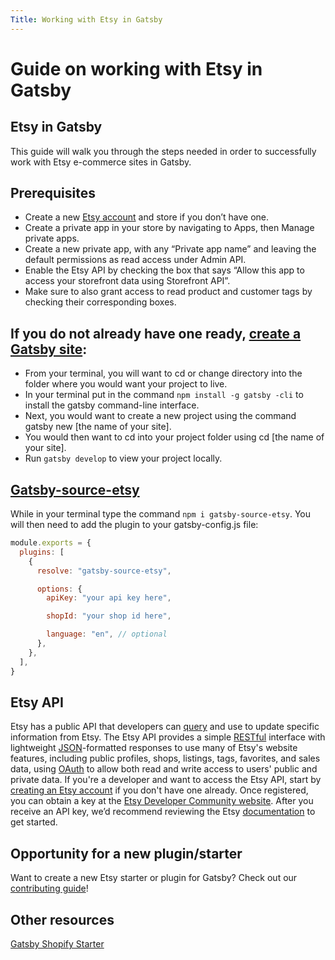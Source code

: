 ```yaml
---
Title: Working with Etsy in Gatsby
---
```


# Guide on working with Etsy in Gatsby

## Etsy in Gatsby

This guide will walk you through the steps needed in order to successfully work with Etsy e-commerce sites in Gatsby.

## Prerequisites

- Create a new [Etsy account](https://www.etsy.com/join) and store if you don’t have one.
- Create a private app in your store by navigating to Apps, then Manage private apps.
- Create a new private app, with any “Private app name” and leaving the default permissions as read access under Admin API.
- Enable the Etsy API by checking the box that says “Allow this app to access your storefront data using Storefront API”.
- Make sure to also grant access to read product and customer tags by checking their corresponding boxes.

## If you do not already have one ready, [create a Gatsby site](/docs/quick-start):

- From your terminal, you will want to cd or change directory into the folder where you would want your project to live.
- In your terminal put in the command `npm install -g gatsby -cli` to install the gatsby command-line interface.
- Next, you would want to create a new project using the command gatsby new [the name of your site].
- You would then want to cd into your project folder using cd [the name of your site].
- Run `gatsby develop` to view your project locally.

## [Gatsby-source-etsy ](/packages/gatsby-source-etsy/)

While in your terminal type the command `npm i gatsby-source-etsy`. You will then need to add the plugin to your gatsby-config.js file:

```jsx:title=gatsby-config.js
module.exports = {
  plugins: [
    {
      resolve: "gatsby-source-etsy",

      options: {
        apiKey: "your api key here",

        shopId: "your shop id here",

        language: "en", // optional
      },
    },
  ],
}
```

## Etsy API

Etsy has a public API that developers can [query](/packages/gatsby-source-etsy/#example-graphql-queries) and use to update specific information from Etsy. The Etsy API provides a simple [RESTful](https://en.wikipedia.org/wiki/Representational_State_Transfer) interface with lightweight [JSON](https://en.wikipedia.org/wiki/JSON)-formatted responses to use many of Etsy's website features, including public profiles, shops, listings, tags, favorites, and sales data, using [OAuth](https://www.etsy.com/developers/documentation/getting_started/oauth) to allow both read and write access to users' public and private data. If you're a developer and want to access the Etsy API, start by [creating an Etsy account](https://help.etsy.com/hc/articles/115015568007) if you don't have one already. Once registered, you can obtain a key at the [Etsy Developer Community website](https://www.etsy.com/developers?segment=selling). After you receive an API key, we’d recommend reviewing the Etsy [documentation](https://www.etsy.com/developers/documentation) to get started.

## Opportunity for a new plugin/starter

Want to create a new Etsy starter or plugin for Gatsby? Check out our [contributing guide](/contributing/)!

## Other resources

[Gatsby Shopify Starter](/starters/AlexanderProd/gatsby-shopify-starter/)
